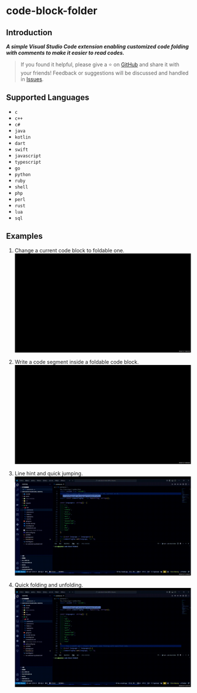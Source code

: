 # code-block-folder

## Introduction

***A simple Visual Studio Code extension enabling customized code folding with comments to make it easier to read codes.***

> If you found it helpful, please give a ⭐ on [GitHub](https://github.com/se-dev-pion/code-block-folder) and share it with your friends!
> Feedback or suggestions will be discussed and handled in [Issues](https://github.com/se-dev-pion/code-block-folder/issues).

## Supported Languages

- `c`
- `c++`
- `c#`
- `java`
- `kotlin`
- `dart`
- `swift`
- `javascript`
- `typescript`
- `go`
- `python`
- `ruby`
- `shell`
- `php`
- `perl`
- `rust`
- `lua`
- `sql`

## Examples

1. Change a current code block to foldable one.![add_folding.gif](https://raw.githubusercontent.com/se-dev-pion/code-block-folder/refs/heads/main/assets/add_folding.gif)

2. Write a code segment inside a foldable code block.![write_block.gif](https://raw.githubusercontent.com/se-dev-pion/code-block-folder/refs/heads/main/assets/write_block.gif)

3. Line hint and quick jumping.![quick_jump.gif](https://raw.githubusercontent.com/se-dev-pion/code-block-folder/refs/heads/main/assets/quick_jump.gif)

4. Quick folding and unfolding.![quick_fold.gif](https://raw.githubusercontent.com/se-dev-pion/code-block-folder/refs/heads/main/assets/quick_fold.gif)
